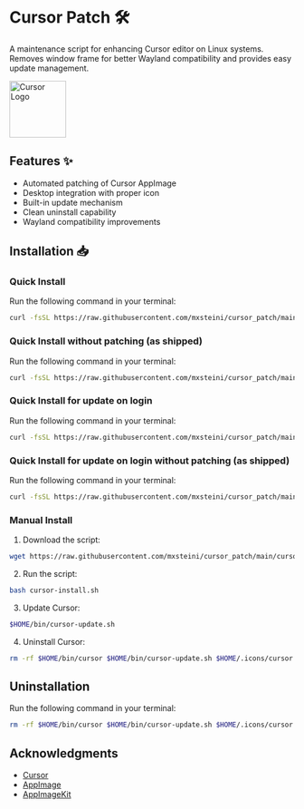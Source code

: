 # Cursor Patch 🛠️

A maintenance script for enhancing Cursor editor on Linux systems. Removes window frame for better Wayland compatibility and provides easy update management.

<img src="./cursor.png" alt="Cursor Logo" width="100px">

## Features ✨
- Automated patching of Cursor AppImage
- Desktop integration with proper icon
- Built-in update mechanism
- Clean uninstall capability
- Wayland compatibility improvements

## Installation 📥

### Quick Install

Run the following command in your terminal:

```bash
curl -fsSL https://raw.githubusercontent.com/mxsteini/cursor_patch/main/cursor-install.sh | bash
```

### Quick Install without patching (as shipped)

Run the following command in your terminal:
```bash
curl -fsSL https://raw.githubusercontent.com/mxsteini/cursor_patch/main/cursor-install.sh | bash  -s -- --useAsShipped
```



### Quick Install for update on login

Run the following command in your terminal:

```bash
curl -fsSL https://raw.githubusercontent.com/mxsteini/cursor_patch/main/cursor-systemd.sh | bash
```



### Quick Install for update on login without patching (as shipped)

Run the following command in your terminal:

```bash
curl -fsSL https://raw.githubusercontent.com/mxsteini/cursor_patch/main/cursor-systemd.sh | bash -s -- --useAsShipped
```



### Manual Install

1. Download the script:

```bash
wget https://raw.githubusercontent.com/mxsteini/cursor_patch/main/cursor-install.sh
```

2. Run the script:

```bash
bash cursor-install.sh
```

3. Update Cursor:

```bash
$HOME/bin/cursor-update.sh
```

4. Uninstall Cursor:

```bash
rm -rf $HOME/bin/cursor $HOME/bin/cursor-update.sh $HOME/.icons/cursor.png $HOME/.local/share/applications/cursor.desktop
```

## Uninstallation

Run the following command in your terminal:

```bash
rm -rf $HOME/bin/cursor $HOME/bin/cursor-update.sh $HOME/.icons/cursor.png $HOME/.local/share/applications/cursor.desktop
```

## Acknowledgments

- [Cursor](https://www.cursor.com/)
- [AppImage](https://appimage.org/)
- [AppImageKit](https://github.com/AppImage/AppImageKit)

